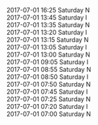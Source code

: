 2017-07-01 16:25 Saturday  N  
2017-07-01 13:45 Saturday  I  
2017-07-01 13:35 Saturday  N  
2017-07-01 13:20 Saturday  I  
2017-07-01 13:15 Saturday  N  
2017-07-01 13:05 Saturday  I  
2017-07-01 13:00 Saturday  N  
2017-07-01 09:05 Saturday  I  
2017-07-01 08:55 Saturday  N  
2017-07-01 08:50 Saturday  I  
2017-07-01 07:50 Saturday  N  
2017-07-01 07:45 Saturday  I  
2017-07-01 07:25 Saturday  N  
2017-07-01 07:20 Saturday  I  
2017-07-01 07:00 Saturday  N  
